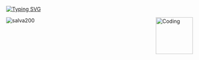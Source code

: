 [![Typing SVG](https://readme-typing-svg.herokuapp.com?font=Open+Sans&weight=600&size=26&duration=4000&pause=750&color=00B5FF&center=true&vCenter=true&width=500&height=60&lines=Salva;Web+developer)](https://git.io/typing-svg)

<img align="right" alt="Coding" width="100" src="https://media.giphy.com/media/ule4vhcY1xEKQ/giphy.gif">

<p><img align="left" src="https://github-readme-stats.vercel.app/api/top-langs?username=salva200&show_icons=true&locale=en&layout=compact&size_weight=0.5&count_weight=0.5" alt="salva200" /></p>
<br>
